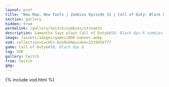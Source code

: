 ```yaml
---
layout: post
title: "New Map, New Tools | Zombies Episode 31 | Call of Duty: Black Ops 6"
section: gallery
hidden: true
permalink: /gallery/twitch/zombies/stream31
description: Samantha Says plays Call of Duty&#58; Black Ops 6 zombies. Episode 31.
image: /assets/images/games/BO6-banner.webp
vod: collection=LacHCn-DsxRo9A&video=2319859777
game: Call of Duty&#58; Black Ops 6
tag: VOD
gallery: twitch
from: Twitch
gmg:
---
```

{% include vod.html %}